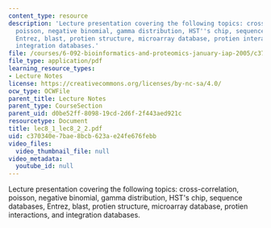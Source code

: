 ```yaml
---
content_type: resource
description: 'Lecture presentation covering the following topics: cross-correlation,
  poisson, negative binomial, gamma distribution, HST''s chip, sequence databases,
  Entrez, blast, protien structure, microarray database, protien interactions, and
  integration databases.'
file: /courses/6-092-bioinformatics-and-proteomics-january-iap-2005/c370340e7bae8bcb623ae24fe676febb_lec8_1_lec8_2_2.pdf
file_type: application/pdf
learning_resource_types:
- Lecture Notes
license: https://creativecommons.org/licenses/by-nc-sa/4.0/
ocw_type: OCWFile
parent_title: Lecture Notes
parent_type: CourseSection
parent_uid: d0be52ff-8098-19cd-2d6f-2f443aed921c
resourcetype: Document
title: lec8_1_lec8_2_2.pdf
uid: c370340e-7bae-8bcb-623a-e24fe676febb
video_files:
  video_thumbnail_file: null
video_metadata:
  youtube_id: null
---
```

Lecture presentation covering the following topics: cross-correlation, poisson, negative binomial, gamma distribution, HST's chip, sequence databases, Entrez, blast, protien structure, microarray database, protien interactions, and integration databases.